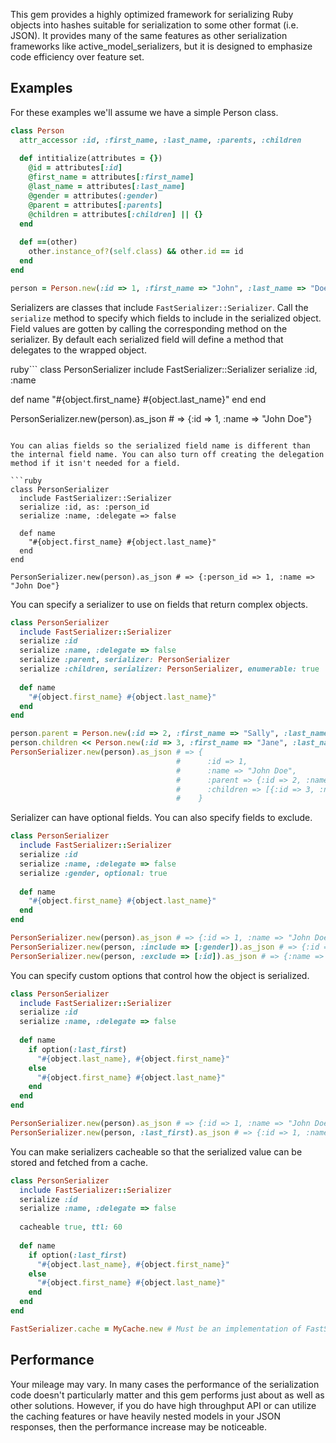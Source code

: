 This gem provides a highly optimized framework for serializing Ruby objects into hashes suitable for serialization to some other format (i.e. JSON). It provides many of the same features as other serialization frameworks like active_model_serializers, but it is designed to emphasize code efficiency over feature set.

## Examples

For these examples we'll assume we have a simple Person class.

```ruby
class Person
  attr_accessor :id, :first_name, :last_name, :parents, :children
  
  def intitialize(attributes = {})
    @id = attributes[:id]
    @first_name = attributes[:first_name]
    @last_name = attributes[:last_name]
    @gender = attributes(:gender)
    @parent = attributes[:parents]
    @children = attributes[:children] || {}
  end
  
  def ==(other)
    other.instance_of?(self.class) && other.id == id
  end
end

person = Person.new(:id => 1, :first_name => "John", :last_name => "Doe", :gender => "M")
```

Serializers are classes that include `FastSerializer::Serializer`. Call the `serialize` method to specify which fields to include in the serialized object. Field values are gotten by calling the corresponding method on the serializer. By default each serialized field will define a method that delegates to the wrapped object.

ruby```
class PersonSerializer
  include FastSerializer::Serializer
  serialize :id, :name
  
  def name
    "#{object.first_name} #{object.last_name}"
  end
end

PersonSerializer.new(person).as_json # => {:id => 1, :name => "John Doe"}
```

You can alias fields so the serialized field name is different than the internal field name. You can also turn off creating the delegation method if it isn't needed for a field.

```ruby
class PersonSerializer
  include FastSerializer::Serializer
  serialize :id, as: :person_id
  serialize :name, :delegate => false
  
  def name
    "#{object.first_name} #{object.last_name}"
  end
end

PersonSerializer.new(person).as_json # => {:person_id => 1, :name => "John Doe"}
```

You can specify a serializer to use on fields that return complex objects.

```ruby
class PersonSerializer
  include FastSerializer::Serializer
  serialize :id
  serialize :name, :delegate => false
  serialize :parent, serializer: PersonSerializer
  serialize :children, serializer: PersonSerializer, enumerable: true
  
  def name
    "#{object.first_name} #{object.last_name}"
  end
end

person.parent = Person.new(:id => 2, :first_name => "Sally", :last_name => "Smith")
person.children << Person.new(:id => 3, :first_name => "Jane", :last_name => "Doe")
PersonSerializer.new(person).as_json # => {
                                     #      :id => 1,
                                     #      :name => "John Doe",
                                     #      :parent => {:id => 2, :name => "Sally Smith"},
                                     #      :children => [{:id => 3, :name => "Jane Doe"}]
                                     #    }
```

Serializer can have optional fields. You can also specify fields to exclude.

```ruby
class PersonSerializer
  include FastSerializer::Serializer
  serialize :id
  serialize :name, :delegate => false
  serialize :gender, optional: true
  
  def name
    "#{object.first_name} #{object.last_name}"
  end
end

PersonSerializer.new(person).as_json # => {:id => 1, :name => "John Doe"}
PersonSerializer.new(person, :include => [:gender]).as_json # => {:id => 1, :name => "John Doe", :gender => "M"}
PersonSerializer.new(person, :exclude => [:id]).as_json # => {:name => "John Doe"}
```

You can specify custom options that control how the object is serialized.

```ruby
class PersonSerializer
  include FastSerializer::Serializer
  serialize :id
  serialize :name, :delegate => false
  
  def name
    if option(:last_first)
      "#{object.last_name}, #{object.first_name}"
    else
      "#{object.first_name} #{object.last_name}"
    end
  end
end

PersonSerializer.new(person).as_json # => {:id => 1, :name => "John Doe"}
PersonSerializer.new(person, :last_first).as_json # => {:id => 1, :name => "Doe, John"}
```

You can make serializers cacheable so that the serialized value can be stored and fetched from a cache.

```ruby
class PersonSerializer
  include FastSerializer::Serializer
  serialize :id
  serialize :name, :delegate => false
  
  cacheable true, ttl: 60
  
  def name
    if option(:last_first)
      "#{object.last_name}, #{object.first_name}"
    else
      "#{object.first_name} #{object.last_name}"
    end
  end
end

FastSerializer.cache = MyCache.new # Must be an implementation of FastSerializer::Cache
```

## Performance

Your mileage may vary. In many cases the performance of the serialization code doesn't particularly matter and this gem performs just about as well as other solutions. However, if you do have high throughput API or can utilize the caching features or have heavily nested models in your JSON responses, then the performance increase may be noticeable.
